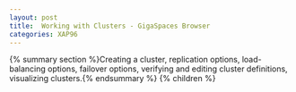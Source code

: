 ```yaml
---
layout: post
title:  Working with Clusters - GigaSpaces Browser
categories: XAP96
---
```


{% summary section %}Creating a cluster, replication options, load-balancing options, failover options, verifying and editing cluster definitions, visualizing clusters.{% endsummary %}
{% children %}
